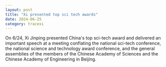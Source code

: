 ```yaml
---
layout: post
title: "Xi presented top sci tech awards"
date: 2024-06-25
category: tracexi
---
```


On 6/24, Xi Jinping presented China's top sci-tech award and delivered an important speech at a meeting conflating the national sci-tech conference, the national science and technology award conference, and the general assemblies of the members of the Chinese Academy of Sciences and the Chinese Academy of Engineering in Beijing.
